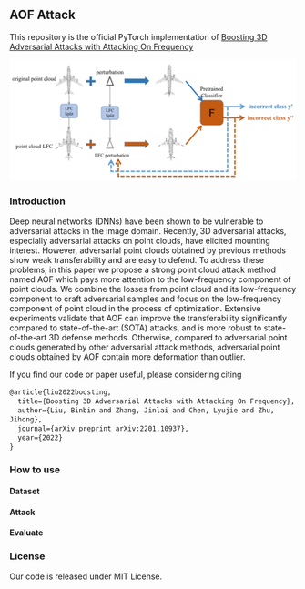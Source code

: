 ## AOF Attack

This repository is the official PyTorch implementation of [Boosting 3D Adversarial Attacks with Attacking On Frequency](https://arxiv.org/pdf/2201.10937)

![samples](imgs/AOF.png)

### Introduction
Deep neural networks (DNNs) have been shown to be vulnerable to adversarial attacks in the image domain. Recently, 3D adversarial attacks, especially adversarial attacks on point clouds, have elicited mounting interest. However, adversarial point clouds obtained by previous methods show weak transferability and are easy to defend. To address these problems, in this paper we propose a strong point cloud attack method named AOF which pays more attention to the low-frequency component of point clouds. We combine the losses from point cloud and its low-frequency component to craft adversarial samples and focus on the low-frequency component of point cloud in the process of optimization. Extensive experiments validate that AOF can improve the transferability significantly compared to state-of-the-art (SOTA) attacks, and is more robust to state-of-the-art 3D defense methods. Otherwise, compared to adversarial point clouds generated by other adversarial attack methods, adversarial point clouds obtained by AOF contain more deformation than outlier.



If you find our code or paper useful, please considering citing

```
@article{liu2022boosting,
  title={Boosting 3D Adversarial Attacks with Attacking On Frequency},
  author={Liu, Binbin and Zhang, Jinlai and Chen, Lyujie and Zhu, Jihong},
  journal={arXiv preprint arXiv:2201.10937},
  year={2022}
}
```

### How to use

#### Dataset


#### Attack


#### Evaluate


### License
Our code is released under MIT License.